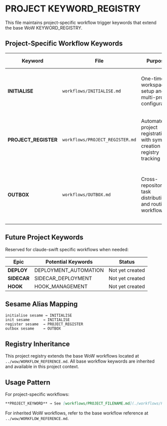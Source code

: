 # PROJECT KEYWORD_REGISTRY

This file maintains project-specific workflow trigger keywords that extend the base WoW KEYWORD_REGISTRY.

## Project-Specific Workflow Keywords

| Keyword | File | Purpose | Trigger Context | Sesame Alias |
|---------|------|---------|-----------------|--------------|
| **INITIALISE** | `workflows/INITIALISE.md` | One-time workspace setup and multi-project configuration | Workspace initialization, symlink setup, project directory structure | `initialise sesame`, `init sesame` |
| **PROJECT_REGISTER** | `workflows/PROJECT_REGISTER.md` | Automated project registration with symlink creation and registry tracking | Project setup for claude-swift framework, symlink management, registry updates | `register [org/repo] sesame` |
| **OUTBOX** | `workflows/OUTBOX.md` | Cross-repository task distribution and routing workflow | Task collection from registered projects, central distribution to target inboxes | `outbox sesame` |

## Future Project Keywords

Reserved for claude-swift specific workflows when needed:

| Epic | Potential Keywords | Status |
|------|-------------------|--------|
| **DEPLOY** | DEPLOYMENT_AUTOMATION | Not yet created |
| **SIDECAR** | SIDECAR_DEPLOYMENT | Not yet created |
| **HOOK** | HOOK_MANAGEMENT | Not yet created |

## Sesame Alias Mapping

```
initialise sesame → INITIALISE
init sesame      → INITIALISE
register sesame  → PROJECT_REGISTER
outbox sesame    → OUTBOX
```

## Registry Inheritance

This project registry extends the base WoW workflows located at `../wow/WORKFLOW_REFERENCE.md`. All base workflow keywords are inherited and available in this project context.

## Usage Pattern

For project-specific workflows:
```markdown
**PROJECT_KEYWORD** → See [workflows/PROJECT_FILENAME.md](./workflows/PROJECT_FILENAME.md)
```

For inherited WoW workflows, refer to the base workflow reference at `../wow/WORKFLOW_REFERENCE.md`.